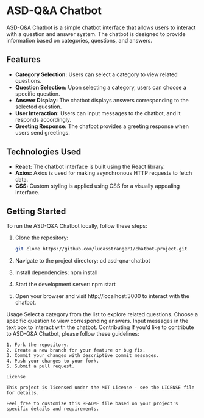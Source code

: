 # ASD-Q&A Chatbot

ASD-Q&A Chatbot is a simple chatbot interface that allows users to interact with a question and answer system. The chatbot is designed to provide information based on categories, questions, and answers.

## Features

- **Category Selection:** Users can select a category to view related questions.
- **Question Selection:** Upon selecting a category, users can choose a specific question.
- **Answer Display:** The chatbot displays answers corresponding to the selected question.
- **User Interaction:** Users can input messages to the chatbot, and it responds accordingly.
- **Greeting Response:** The chatbot provides a greeting response when users send greetings.

## Technologies Used

- **React:** The chatbot interface is built using the React library.
- **Axios:** Axios is used for making asynchronous HTTP requests to fetch data.
- **CSS:** Custom styling is applied using CSS for a visually appealing interface.

## Getting Started

To run the ASD-Q&A Chatbot locally, follow these steps:

1. Clone the repository:

   ```bash
   git clone https://github.com/lucasstranger1/chatbot-project.git
2. Navigate to the project directory:
    cd asd-qna-chatbot
3. Install dependencies:
    npm install
4. Start the development server:
    npm start
5. Open your browser and visit http://localhost:3000 to interact with the chatbot.

Usage
    Select a category from the list to explore related questions.
    Choose a specific question to view corresponding answers.
    Input messages in the text box to interact with the chatbot.
    Contributing
    If you'd like to contribute to ASD-Q&A Chatbot, please follow these guidelines:

    1. Fork the repository.
    2. Create a new branch for your feature or bug fix.
    3. Commit your changes with descriptive commit messages.
    4. Push your changes to your fork.
    5. Submit a pull request.
    
    License
    
    This project is licensed under the MIT License - see the LICENSE file for details.

    Feel free to customize this README file based on your project's specific details and requirements.
